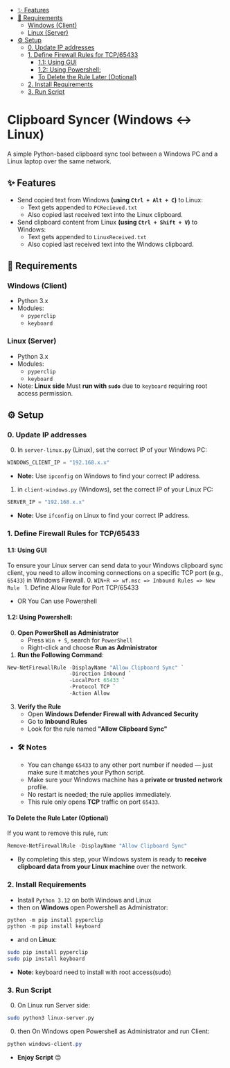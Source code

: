 - [✨ Features](#%E2%9C%A8%20Features)
- [🧰 Requirements](#%F0%9F%A7%B0%20Requirements)
	- [Windows (Client)](#Windows%20(Client))
	- [Linux (Server)](#Linux%20(Server))
- [⚙️ Setup](#%E2%9A%99%EF%B8%8F%20Setup)
	- [0. Update IP addresses](#0.%20Update%20IP%20addresses)
	- [1. Define Firewall Rules for TCP/65433](#1.%20Define%20Firewall%20Rules%20for%20TCP/65433)
		- [1.1: Using GUI](#1.1:%20Using%20GUI)
		- [1.2: Using Powershell:](#1.2:%20Using%20Powershell:)
		- [To Delete the Rule Later (Optional)](#To%20Delete%20the%20Rule%20Later%20(Optional))
	- [2. Install Requirements](#2.%20Install%20Requirements)
	- [3. Run Script](#3.%20Run%20Script)

# Clipboard Syncer (Windows ↔ Linux)
A simple Python-based clipboard sync tool between a Windows PC and a Linux laptop over the same network.
## ✨ Features
- Send copied text from Windows **(using `Ctrl + Alt + C`)** to Linux:
  - Text gets appended to `PCRecieved.txt`
  - Also copied last received text into the Linux clipboard.
- Send clipboard content from Linux **(using `Ctrl + Shift + V`)** to Windows:
  - Text gets appended to `LinuxReceived.txt`
  - Also copied last received text into the Windows clipboard.

## 🧰 Requirements

### Windows (Client)
- Python 3.x
- Modules:
  - `pyperclip`
  - `keyboard`
### Linux (Server)
- Python 3.x
- Modules:
  - `pyperclip`
  - `keyboard`
- Note: **Linux side** Must **run with `sudo`** due to `keyboard` requiring root access permission.
## ⚙️ Setup
### 0. Update IP addresses
0. In `server-linux.py` (Linux), set the correct IP of your Windows PC:
```python
WINDOWS_CLIENT_IP = "192.168.x.x"
```
- **Note:** Use `ipconfig` on Windows to find your correct IP address.
1. in `client-windows.py` (Windows), set the correct IP of your Linux PC:
```python
SERVER_IP = "192.168.x.x"
```
- **Note:** Use `ifconfig` on Linux to find your correct IP address.
### 1. Define Firewall Rules for TCP/65433
#### 1.1: Using GUI
To ensure your Linux server can send data to your Windows clipboard sync client, you need to allow incoming connections on a specific TCP port (e.g., `65433`) in Windows Firewall.
0. `WIN+R => wf.msc => Inbound Rules => New Rule `
	1. Define Allow Rule for Port TCP/65433 
- OR You Can use Powershell
#### 1.2: Using Powershell:
0. **Open PowerShell as Administrator**
   - Press `Win + S`, search for `PowerShell`
   - Right-click and choose **Run as Administrator**
0. **Run the Following Command**:
```powershell
New-NetFirewallRule -DisplayName "Allow Clipboard Sync" `
                    -Direction Inbound `
                    -LocalPort 65433 `
                    -Protocol TCP `
                    -Action Allow
```
3. **Verify the Rule**
	- Open **Windows Defender Firewall with Advanced Security**
	- Go to **Inbound Rules**
	- Look for the rule named **"Allow Clipboard Sync"**
- ### 🛠 Notes
	- You can change `65433` to any other port number if needed — just make sure it matches your Python script.
	- Make sure your Windows machine has a **private or trusted network** profile.
	- No restart is needed; the rule applies immediately.
	- This rule only opens **TCP** traffic on port `65433`.
#### To Delete the Rule Later (Optional)
If you want to remove this rule, run:
```powershell
Remove-NetFirewallRule -DisplayName "Allow Clipboard Sync"
```
- By completing this step, your Windows system is ready to **receive clipboard data from your Linux machine** over the network.
### 2. Install Requirements 
- Install `Python 3.12` on both Windows and Linux
- then on **Windows** open Powershell as Administrator:
```powershell
python -m pip install pyperclip
python -m pip install keyboard
```
- and on **Linux**:
```sh
sudo pip install pyperclip
sudo pip install keyboard
```
- **Note:** keyboard need to install with root access(sudo)
### 3. Run Script
0. On Linux run Server side:
```sh
sudo python3 linux-server.py
```
0. then On Windows open Powershell as Administrator and run Client:
```powershell
python windows-client.py
```
- **Enjoy Script** 😊 
